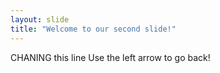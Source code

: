 ```yaml
---
layout: slide
title: "Welcome to our second slide!"
---
```

CHANING this line
Use the left arrow to go back!

